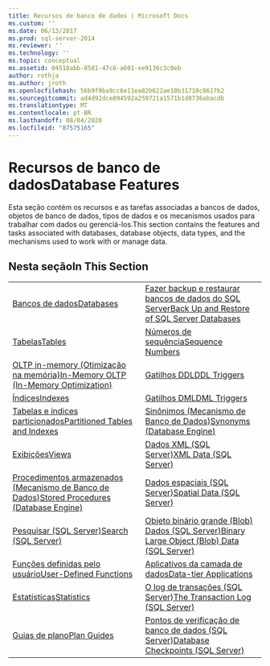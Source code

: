 ```yaml
---
title: Recursos de banco de dados | Microsoft Docs
ms.custom: ''
ms.date: 06/13/2017
ms.prod: sql-server-2014
ms.reviewer: ''
ms.technology: ''
ms.topic: conceptual
ms.assetid: 04518abb-8581-47c8-a601-ee9136c3c0eb
author: rothja
ms.author: jroth
ms.openlocfilehash: 56b9f9ba9cc6e11ea82b822ae10b31710c8617b2
ms.sourcegitcommit: ad4d92dce894592a259721a1571b1d8736abacdb
ms.translationtype: MT
ms.contentlocale: pt-BR
ms.lasthandoff: 08/04/2020
ms.locfileid: "87575165"
---
```

# <a name="database-features"></a><span data-ttu-id="fdeba-102">Recursos de banco de dados</span><span class="sxs-lookup"><span data-stu-id="fdeba-102">Database Features</span></span>
  <span data-ttu-id="fdeba-103">Esta seção contém os recursos e as tarefas associadas a bancos de dados, objetos de banco de dados, tipos de dados e os mecanismos usados para trabalhar com dados ou gerenciá-los.</span><span class="sxs-lookup"><span data-stu-id="fdeba-103">This section contains the features and tasks associated with databases, database objects, data types, and the mechanisms used to work with or manage data.</span></span>  
  
## <a name="in-this-section"></a><span data-ttu-id="fdeba-104">Nesta seção</span><span class="sxs-lookup"><span data-stu-id="fdeba-104">In This Section</span></span>  
  
|||
|--|--|
|[<span data-ttu-id="fdeba-105">Bancos de dados</span><span class="sxs-lookup"><span data-stu-id="fdeba-105">Databases</span></span>](databases/databases.md)|[<span data-ttu-id="fdeba-106">Fazer backup e restaurar bancos de dados do SQL Server</span><span class="sxs-lookup"><span data-stu-id="fdeba-106">Back Up and Restore of SQL Server Databases</span></span>](backup-restore/back-up-and-restore-of-sql-server-databases.md)|  
|[<span data-ttu-id="fdeba-107">Tabelas</span><span class="sxs-lookup"><span data-stu-id="fdeba-107">Tables</span></span>](tables/tables.md)|[<span data-ttu-id="fdeba-108">Números de sequência</span><span class="sxs-lookup"><span data-stu-id="fdeba-108">Sequence Numbers</span></span>](sequence-numbers/sequence-numbers.md)|[<span data-ttu-id="fdeba-109">Importação e exportação em massa de dados &#40;SQL Server&#41;</span><span class="sxs-lookup"><span data-stu-id="fdeba-109">Bulk Import and Export of Data &#40;SQL Server&#41;</span></span>](import-export/bulk-import-and-export-of-data-sql-server.md)|  
|[<span data-ttu-id="fdeba-110">OLTP in-memory &#40;Otimização na memória&#41;</span><span class="sxs-lookup"><span data-stu-id="fdeba-110">In-Memory OLTP &#40;In-Memory Optimization&#41;</span></span>](in-memory-oltp/in-memory-oltp-in-memory-optimization.md)|[<span data-ttu-id="fdeba-111">Gatilhos DDL</span><span class="sxs-lookup"><span data-stu-id="fdeba-111">DDL Triggers</span></span>](triggers/ddl-triggers.md)|[<span data-ttu-id="fdeba-112">Data Compression</span><span class="sxs-lookup"><span data-stu-id="fdeba-112">Data Compression</span></span>](data-compression/data-compression.md)|  
|[<span data-ttu-id="fdeba-113">Índices</span><span class="sxs-lookup"><span data-stu-id="fdeba-113">Indexes</span></span>](indexes/indexes.md)|[<span data-ttu-id="fdeba-114">Gatilhos DML</span><span class="sxs-lookup"><span data-stu-id="fdeba-114">DML Triggers</span></span>](triggers/dml-triggers.md)|[<span data-ttu-id="fdeba-115">Objetos Automation no Transact-SQL</span><span class="sxs-lookup"><span data-stu-id="fdeba-115">OLE Automation Objects in Transact-SQL</span></span>](stored-procedures/ole-automation-objects-in-transact-sql.md)|  
|[<span data-ttu-id="fdeba-116">Tabelas e índices particionados</span><span class="sxs-lookup"><span data-stu-id="fdeba-116">Partitioned Tables and Indexes</span></span>](partitions/partitioned-tables-and-indexes.md)|[<span data-ttu-id="fdeba-117">Sinônimos &#40;Mecanismo de Banco de Dados&#41;</span><span class="sxs-lookup"><span data-stu-id="fdeba-117">Synonyms &#40;Database Engine&#41;</span></span>](synonyms/synonyms-database-engine.md)|[<span data-ttu-id="fdeba-118">Notificações de eventos</span><span class="sxs-lookup"><span data-stu-id="fdeba-118">Event Notifications</span></span>](service-broker/event-notifications.md)|  
|[<span data-ttu-id="fdeba-119">Exibições</span><span class="sxs-lookup"><span data-stu-id="fdeba-119">Views</span></span>](views/views.md)|[<span data-ttu-id="fdeba-120">Dados XML &#40;SQL Server&#41;</span><span class="sxs-lookup"><span data-stu-id="fdeba-120">XML Data &#40;SQL Server&#41;</span></span>](xml/xml-data-sql-server.md)|[<span data-ttu-id="fdeba-121">Monitorar e ajustar o desempenho</span><span class="sxs-lookup"><span data-stu-id="fdeba-121">Monitor and Tune for Performance</span></span>](performance/monitor-and-tune-for-performance.md)|  
|[<span data-ttu-id="fdeba-122">Procedimentos armazenados &#40;Mecanismo de Banco de Dados&#41;</span><span class="sxs-lookup"><span data-stu-id="fdeba-122">Stored Procedures &#40;Database Engine&#41;</span></span>](stored-procedures/stored-procedures-database-engine.md)|[<span data-ttu-id="fdeba-123">Dados espaciais &#40;SQL Server&#41;</span><span class="sxs-lookup"><span data-stu-id="fdeba-123">Spatial Data &#40;SQL Server&#41;</span></span>](spatial/spatial-data-sql-server.md)||  
|[<span data-ttu-id="fdeba-124">Pesquisar &#40;SQL Server&#41;</span><span class="sxs-lookup"><span data-stu-id="fdeba-124">Search &#40;SQL Server&#41;</span></span>](../database-engine/search-sql-server.md)|[<span data-ttu-id="fdeba-125">Objeto binário grande &#40;Blob&#41; Dados &#40;SQL Server&#41;</span><span class="sxs-lookup"><span data-stu-id="fdeba-125">Binary Large Object &#40;Blob&#41; Data &#40;SQL Server&#41;</span></span>](blob/binary-large-object-blob-data-sql-server.md)||  
|[<span data-ttu-id="fdeba-126">Funções definidas pelo usuário</span><span class="sxs-lookup"><span data-stu-id="fdeba-126">User-Defined Functions</span></span>](user-defined-functions/user-defined-functions.md)|[<span data-ttu-id="fdeba-127">Aplicativos da camada de dados</span><span class="sxs-lookup"><span data-stu-id="fdeba-127">Data-tier Applications</span></span>](data-tier-applications/data-tier-applications.md)||  
|[<span data-ttu-id="fdeba-128">Estatísticas</span><span class="sxs-lookup"><span data-stu-id="fdeba-128">Statistics</span></span>](statistics/statistics.md)|[<span data-ttu-id="fdeba-129">O log de transações &#40;SQL Server&#41;</span><span class="sxs-lookup"><span data-stu-id="fdeba-129">The Transaction Log &#40;SQL Server&#41;</span></span>](logs/the-transaction-log-sql-server.md)||  
|[<span data-ttu-id="fdeba-130">Guias de plano</span><span class="sxs-lookup"><span data-stu-id="fdeba-130">Plan Guides</span></span>](performance/plan-guides.md)|[<span data-ttu-id="fdeba-131">Pontos de verificação de banco de dados &#40;SQL Server&#41;</span><span class="sxs-lookup"><span data-stu-id="fdeba-131">Database Checkpoints &#40;SQL Server&#41;</span></span>](logs/database-checkpoints-sql-server.md)||  
  
  
